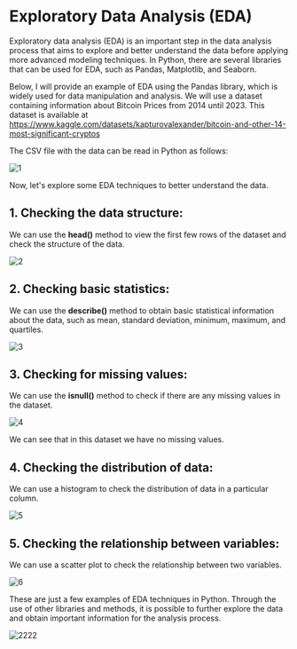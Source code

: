 # Exploratory Data Analysis (EDA)

Exploratory data analysis (EDA) is an important step in the data analysis process that aims to explore and better understand the data before applying more advanced modeling techniques. In Python, there are several libraries that can be used for EDA, such as Pandas, Matplotlib, and Seaborn.

Below, I will provide an example of EDA using the Pandas library, which is widely used for data manipulation and analysis.
We will use a dataset containing information about Bitcoin Prices from 2014 until 2023. This dataset is available at https://www.kaggle.com/datasets/kapturovalexander/bitcoin-and-other-14-most-significant-cryptos

The CSV file with the data can be read in Python as follows:

![1](https://user-images.githubusercontent.com/123582788/233453421-49441d69-4b2f-40f2-a4ff-837d14fae198.png)

Now, let's explore some EDA techniques to better understand the data.
## 1. Checking the data structure:
We can use the **head()** method to view the first few rows of the dataset and check the structure of the data.

![2](https://user-images.githubusercontent.com/123582788/233453642-e1597d26-f90a-45fa-95d6-e95d66e346fd.png)

## 2. Checking basic statistics:
We can use the **describe()** method to obtain basic statistical information about the data, such as mean, standard deviation, minimum, maximum, and quartiles.

![3](https://user-images.githubusercontent.com/123582788/233454020-6576b47d-8940-4493-9ef4-6b5a89123e9b.png)

## 3. Checking for missing values:
We can use the **isnull()** method to check if there are any missing values in the dataset.

![4](https://user-images.githubusercontent.com/123582788/233454168-2f14b328-7262-41c3-afb2-b6ea71bced9b.png)

We can see that in this dataset we have no missing values. 

## 4. Checking the distribution of data:
We can use a histogram to check the distribution of data in a particular column.

![5](https://user-images.githubusercontent.com/123582788/233454441-abdc3bbd-0912-440e-8900-4f50716f0520.png)

## 5. Checking the relationship between variables:
We can use a scatter plot to check the relationship between two variables.

![6](https://user-images.githubusercontent.com/123582788/233454529-9a75aff5-201b-4d7c-b69d-88ecf0de9828.png)

These are just a few examples of EDA techniques in Python. Through the use of other libraries and methods, it is possible to further explore the data and obtain important information for the analysis process.

![2222](https://user-images.githubusercontent.com/123582788/233456281-3fc96245-62e7-4eed-9d91-2c5e20f02f0d.png)
